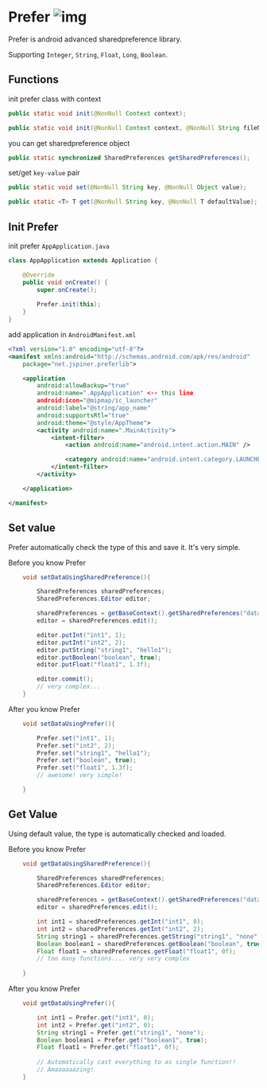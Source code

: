 
Prefer ![img](https://travis-ci.org/JSpiner/Prefer.svg?branch=master)
============
Prefer is android advanced sharedpreference library.

Supporting `Integer`, `String`, `Float`, `Long`, `Boolean`.

Functions
------------
init prefer class with context 
```java
public static void init(@NonNull Context context);

public static void init(@NonNull Context context, @NonNull String fileName);
```

you can get sharedpreference object
```java
public static synchronized SharedPreferences getSharedPreferences();
```

set/get `key-value` pair
```java
public static void set(@NonNull String key, @NonNull Object value);

public static <T> T get(@NonNull String key, @NonNull T defaultValue);
```

Init Prefer
----------
init prefer `AppApplication.java`
```java
class AppApplication extends Application {

    @Override
    public void onCreate() {
        super.onCreate();
		
		Prefer.init(this);
    }
}
```

add application in `AndroidManifest.xml`
```xml
<?xml version="1.0" encoding="utf-8"?>
<manifest xmlns:android="http://schemas.android.com/apk/res/android"
    package="net.jspiner.preferlib">

    <application
        android:allowBackup="true"
        android:name=".AppApplication" <-- this line
        android:icon="@mipmap/ic_launcher"
        android:label="@string/app_name"
        android:supportsRtl="true"
        android:theme="@style/AppTheme">
        <activity android:name=".MainActivity">
            <intent-filter>
                <action android:name="android.intent.action.MAIN" />

                <category android:name="android.intent.category.LAUNCHER" />
            </intent-filter>
        </activity>

    </application>

</manifest>
```

Set value
--------
Prefer automatically check the type of this and save it.
It's very simple.

Before you know Prefer
```java
    void setDataUsingSharedPreference(){

        SharedPreferences sharedPreferences;
        SharedPreferences.Editor editor;

        sharedPreferences = getBaseContext().getSharedPreferences("data", MODE_PRIVATE);
        editor = sharedPreferences.edit();

        editor.putInt("int1", 1);
        editor.putInt("int2", 2);
        editor.putString("string1", "hello1");
        editor.putBoolean("boolean", true);
        editor.putFloat("float1", 1.3f);

        editor.commit();
        // very complex...
    }
```


After you know Prefer
```java
    void setDataUsingPrefer(){

        Prefer.set("int1", 1);
        Prefer.set("int2", 2);
        Prefer.set("string1", "hello1");
        Prefer.set("boolean", true);
        Prefer.set("float1", 1.3f);
        // awesome! very simple!

    }
```


Get Value
---------------
Using default value, the type is automatically checked and loaded.

Before you know Prefer
```java
    void getDataUsingSharedPreference(){

        SharedPreferences sharedPreferences;
        SharedPreferences.Editor editor;

        sharedPreferences = getBaseContext().getSharedPreferences("data", MODE_PRIVATE);
        editor = sharedPreferences.edit();

        int int1 = sharedPreferences.getInt("int1", 0);
        int int2 = sharedPreferences.getInt("int2", 2);
        String string1 = sharedPreferences.getString("string1", "none");
        Boolean boolean1 = sharedPreferences.getBoolean("boolean", true);
        Float float1 = sharedPreferences.getFloat("float1", 0f);
        // too many functions.... very very complex
        
    }
```

After you know Prefer
```java
    void getDataUsingPrefer(){

        int int1 = Prefer.get("int1", 0);
        int int2 = Prefer.get("int2", 0);
        String string1 = Prefer.get("string1", "none");
        Boolean boolean1 = Prefer.get("boolean1", true);
        Float float1 = Prefer.get("float1", 0f);
        
        // Automatically cast everything to as single function!!
        // Amaaaaaazing!
    }
```
